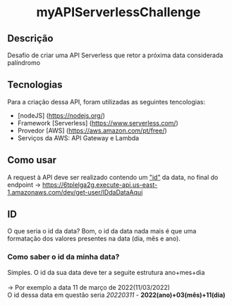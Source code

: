 <h1 align='center'>myAPIServerlessChallenge</h1>

## Descrição
Desafio de criar uma API Serverless que retor a próxima data considerada palíndromo

## Tecnologias
Para a criação dessa API, foram utilizadas as seguintes tencologias:
 - [nodeJS] (https://nodejs.org/)
 - Framework [Serverless] (https://www.serverless.com/)
 - Provedor [AWS] (https://aws.amazon.com/pt/free/)
 -  Serviços da AWS: API Gateway e Lambda

## Como usar
A request à API deve ser realizado contendo um <a href='#ID'>"id"</a> da data,
no final do endpoint -> https://6tplelga2g.execute-api.us-east-1.amazonaws.com/dev/get-user/IDdaDataAqui

## ID
O que seria o id da data?
Bom, o id da data nada mais é que uma formatação dos valores presentes na data (dia, mês e ano).

<h3>Como saber o id da minha data?</h3>
Simples. O id da sua data deve ter a seguite estrutura ano+mes+dia
<br>
<br>
-> Por exemplo a data 11 de março de 2022(11/03/2022)
<br>
O id dessa data em questão seria <em>20220311</em> - <strong>2022(ano)+03(mês)+11(dia)</strong>
